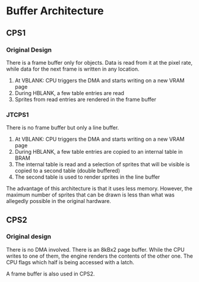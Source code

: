 # Buffer Architecture

## CPS1

### Original Design

There is a frame buffer only for objects. Data is read from it at the pixel rate,
while data for the next frame is written in any location.

1. At VBLANK: CPU triggers the DMA and starts writing on a new VRAM page
2. During HBLANK, a few table entries are read
3. Sprites from read entries are rendered in the frame buffer

### JTCPS1

There is no frame buffer but only a line buffer.

1. At VBLANK: CPU triggers the DMA and starts writing on a new VRAM page
2. During HBLANK, a few table entries are copied to an internal table in BRAM
3. The internal table is read and a selection of sprites that will be visible
   is copied to a second table (double buffered)
4. The second table is used to render sprites in the line buffer

The advantage of this architecture is that it uses less memory. However, the
maximum number of sprites that can be drawn is less than what was allegedly
possible in the original hardware.

## CPS2

### Original design

There is no DMA involved. There is an 8kBx2 page buffer. While the CPU writes to one
of them, the engine renders the contents of the other one. The CPU flags which half
is being accessed with a latch.

A frame buffer is also used in CPS2.

